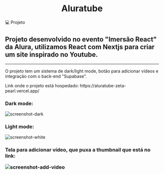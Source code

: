 <h1 align="center">Aluratube</h1>

💻 Projeto
<h2>Projeto desenvolvido no evento "Imersão React" da Alura, utilizamos React com Nextjs para criar um site inspirado no Youtube.</h2>
<hr/>

<p>O projeto tem um sistema de dark/light mode, botão para adicionar vídeos e integração com o back-end "Supabase".</p>

<p>Link onde o projeto está hospedado: https://aluratube-zeta-pearl.vercel.app/</p>


<h3>Dark mode:</h3>


![screenshot-dark](https://user-images.githubusercontent.com/97999133/204936899-451f85b3-d04f-411b-a502-f65aeacdef39.png)

<h3>Light mode:</h3>

![screenshot-white](https://user-images.githubusercontent.com/97999133/204936903-d821b472-112b-4320-903e-74faf6e77b49.png)

<h3> Tela para adicionar vídeo, que puxa a thumbnail que está no link:

![screenshot-add-video](https://user-images.githubusercontent.com/97999133/204937231-eb209390-b9d5-44e2-8de1-65df33298e15.png)
